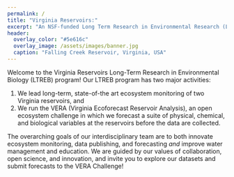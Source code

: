```yaml
---
permalink: /
title: "Virginia Reservoirs:"
excerpt: "An NSF-funded Long Term Research in Environmental Research (LTREB) site"
header:
  overlay_color: "#5e616c"
  overlay_image: /assets/images/banner.jpg
  caption: "Falling Creek Reservoir, Virginia, USA"
---
```


Welcome to the Virginia Reservoirs Long-Term Research in Environmental Biology (LTREB) program! Our LTREB program has two major activities: 

1) We lead long-term, state-of-the art ecosystem monitoring of two Virginia reservoirs, and
2) We run the VERA (Virginia Ecoforecast Reservoir Analysis), an open ecosystem challenge in which we forecast a suite of physical, chemical, and biological variables at the reservoirs before the data are collected.

The overarching goals of our interdisciplinary team are to both innovate ecosystem monitoring, data publishing, and forecasting _and_ improve water management and education. We are guided by our values of collaboration, open science, and innovation, and invite you to explore our datasets and submit forecasts to the VERA Challenge!
  
